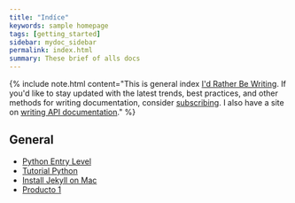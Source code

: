 ```yaml
---
title: "Indíce"
keywords: sample homepage
tags: [getting_started]
sidebar: mydoc_sidebar
permalink: index.html
summary: These brief of alls docs 
---
```



{% include note.html content="This is general index <a alt='technical writing blog' href='http://idratherbewriting.com'>I'd Rather Be Writing</a>. If you'd like to stay updated with the latest trends, best practices, and other methods for writing documentation, consider <a href='https://tinyletter.com/tomjoht'>subscribing</a>. I also have a site on <a href='http://idratherbewriting.com/learnapidoc'>writing API documentation</a>." %}

## General

- [Python Entry Level](/python_00.html)
- [Tutorial Python](/p2_landing_page.html)
- [Install Jekyll on Mac](mydoc_install_jekyll_on_mac.html)
- [Producto 1](/p1_landing_page.html)

